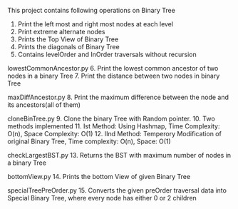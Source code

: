 This project contains following operations on Binary Tree

1. Print the left most and right most nodes at each level
2. Print extreme alternate nodes
3. Prints the Top View of Binary Tree
4. Prints the diagonals of Binary Tree
5. Contains levelOrder and InOrder traversals without recursion

lowestCommonAncestor.py
6. Print the lowest common ancestor of two nodes in a binary Tree
7. Print the distance between two nodes in binary Tree

maxDiffAncestor.py
8. Print the maximum difference between the node and its ancestors(all of them)

cloneBinTree.py
9. Clone the binary Tree with Random pointer.
10. Two methods implemented
11. Ist Method: Using Hashmap, Time Complexity: O(n), Space Complexity: O(1)
12. IInd Method: Temperory Modification of original Binary Tree, Time complexity: O(n), Space: O(1)

checkLargestBST.py
13. Returns the BST with maximum number of nodes in a binary Tree 

bottomView.py
14. Prints the bottom View of given Binary Tree

specialTreePreOrder.py
15. Converts the given preOrder traversal data into Special Binary Tree, where every node has either 0 or 2 children
